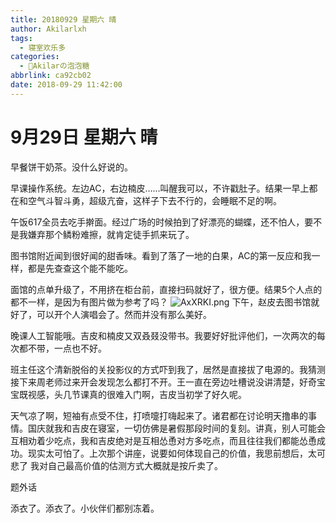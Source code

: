 ```yaml
---
title: 20180929 星期六 晴
author: Akilarlxh
tags:
  - 寝室欢乐多
categories:
  - 🍬Akilarの泡泡糖
abbrlink: ca92cb02
date: 2018-09-29 11:42:00
---
```

# 9月29日 星期六 晴

早餐饼干奶茶。没什么好说的。

早课操作系统。左边AC，右边楠皮……叫醒我可以，不许戳肚子。结果一早上都在和空气斗智斗勇，超级亢奋，这样子下去不行的，会睡眠不足的啊。

午饭617全员去吃手擀面。经过广场的时候拍到了好漂亮的蝴蝶，还不怕人，要不是我嫌弃那个鳞粉难擦，就肯定徒手抓来玩了。

图书馆附近闻到很好闻的甜香味。看到了落了一地的白果，AC的第一反应和我一样，都是先查查这个能不能吃。

面馆的点单升级了，不用挤在柜台前，直接扫码就好了，很方便。结果5个人点的都不一样，是因为有图片做为参考了吗？
![AxXRKI.png](https://s2.ax1x.com/2019/04/17/AxXRKI.png)
下午，赵皮去图书馆就好了，可以开个人演唱会了。然而并没有那么美好。

晚课人工智能哦。吉皮和楠皮又双叒叕没带书。我要好好批评他们，一次两次的每次都不带，一点也不好。

班主任这个清新脱俗的关投影仪的方式吓到我了，居然是直接拔了电源的。我猜测接下来周老师过来开会发现怎么都打不开。王一直在旁边吐槽说没讲清楚，好奇宝宝既视感，头几节课真的很难入门啊，吉皮当初学了好久呢。

天气凉了啊，短袖有点受不住，打喷嚏打嗨起来了。诸君都在讨论明天撸串的事情。国庆就我和吉皮在寝室，一切仿佛是暑假那段时间的复刻。讲真，别人可能会互相劝着少吃点，我和吉皮绝对是互相怂恿对方多吃点，而且往往我们都能怂恿成功。现实太可怕了。上次那个讲座，说要如何体现自己的价值，我思前想后，太可悲了 我对自己最高价值的估测方式大概就是按斤卖了。

题外话

添衣了。添衣了。小伙伴们都别冻着。